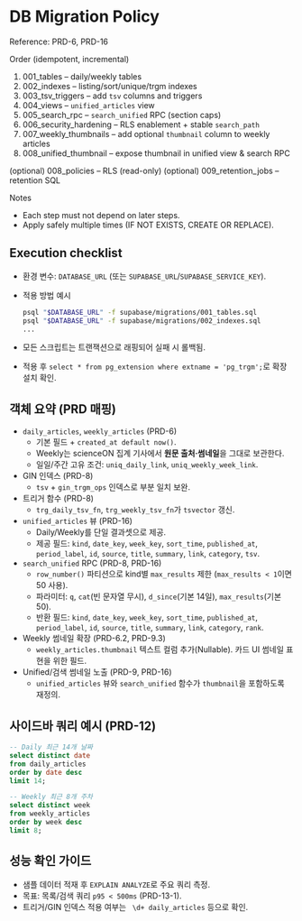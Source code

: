 # DB Migration Policy

Reference: PRD-6, PRD-16

Order (idempotent, incremental)

1. 001_tables – daily/weekly tables
2. 002_indexes – listing/sort/unique/trgm indexes
3. 003_tsv_triggers – add `tsv` columns and triggers
4. 004_views – `unified_articles` view
5. 005_search_rpc – `search_unified` RPC (section caps)
6. 006_security_hardening – RLS enablement + stable `search_path`
7. 007_weekly_thumbnails – add optional `thumbnail` column to weekly articles
8. 008_unified_thumbnail – expose thumbnail in unified view & search RPC

(optional) 008_policies – RLS (read-only)
(optional) 009_retention_jobs – retention SQL

Notes

- Each step must not depend on later steps.
- Apply safely multiple times (IF NOT EXISTS, CREATE OR REPLACE).

## Execution checklist

- 환경 변수: `DATABASE_URL` (또는 `SUPABASE_URL`/`SUPABASE_SERVICE_KEY`).
- 적용 방법 예시

  ```bash
  psql "$DATABASE_URL" -f supabase/migrations/001_tables.sql
  psql "$DATABASE_URL" -f supabase/migrations/002_indexes.sql
  ...
  ```

- 모든 스크립트는 트랜잭션으로 래핑되어 실패 시 롤백됨.
- 적용 후 `select * from pg_extension where extname = 'pg_trgm';`로 확장 설치 확인.

## 객체 요약 (PRD 매핑)

- `daily_articles`, `weekly_articles` (PRD-6)
  - 기본 필드 + `created_at default now()`.
  - Weekly는 scienceON 집계 기사에서 **원문 출처·썸네일**을 그대로 보관한다.
  - 일일/주간 고유 조건: `uniq_daily_link`, `uniq_weekly_week_link`.
- GIN 인덱스 (PRD-8)
  - `tsv` + `gin_trgm_ops` 인덱스로 부분 일치 보완.
- 트리거 함수 (PRD-8)
  - `trg_daily_tsv_fn`, `trg_weekly_tsv_fn`가 `tsvector` 갱신.
- `unified_articles` 뷰 (PRD-16)
  - Daily/Weekly를 단일 결과셋으로 제공.
  - 제공 필드: `kind`, `date_key`, `week_key`, `sort_time`, `published_at`, `period_label`, `id`, `source`, `title`, `summary`, `link`, `category`, `tsv`.
- `search_unified` RPC (PRD-8, PRD-16)
  - `row_number()` 파티션으로 kind별 `max_results` 제한 (`max_results < 1`이면 50 사용).
  - 파라미터: `q`, `cat`(빈 문자열 무시), `d_since`(기본 14일), `max_results`(기본 50).
  - 반환 필드: `kind`, `date_key`, `week_key`, `sort_time`, `published_at`, `period_label`, `id`, `source`, `title`, `summary`, `link`, `category`, `rank`.
- Weekly 썸네일 확장 (PRD-6.2, PRD-9.3)
  - `weekly_articles.thumbnail` 텍스트 컬럼 추가(Nullable). 카드 UI 썸네일 표현을 위한 필드.
- Unified/검색 썸네일 노출 (PRD-9, PRD-16)
  - `unified_articles` 뷰와 `search_unified` 함수가 `thumbnail`을 포함하도록 재정의.

## 사이드바 쿼리 예시 (PRD-12)

```sql
-- Daily 최근 14개 날짜
select distinct date
from daily_articles
order by date desc
limit 14;

-- Weekly 최근 8개 주차
select distinct week
from weekly_articles
order by week desc
limit 8;
```

## 성능 확인 가이드

- 샘플 데이터 적재 후 `EXPLAIN ANALYZE`로 주요 쿼리 측정.
- 목표: 목록/검색 쿼리 `p95 < 500ms` (PRD-13-1).
- 트리거/GIN 인덱스 적용 여부는 `
\d+ daily_articles` 등으로 확인.
